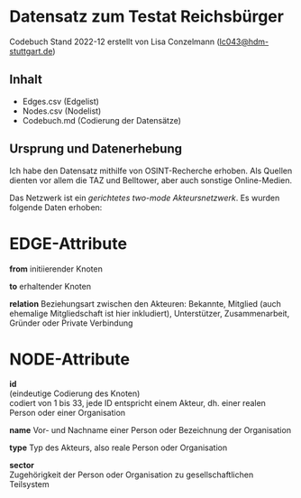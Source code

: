 # Datensatz zum Testat Reichsbürger #
Codebuch Stand 2022-12
erstellt von Lisa Conzelmann (lc043@hdm-stuttgart.de)

## Inhalt
- Edges.csv (Edgelist)
- Nodes.csv (Nodelist)
- Codebuch.md (Codierung der Datensätze)

## Ursprung und Datenerhebung
Ich habe den Datensatz mithilfe von OSINT-Recherche erhoben. Als Quellen dienten vor allem die TAZ und Belltower, aber auch sonstige Online-Medien.

Das Netzwerk ist ein *gerichtetes two-mode Akteursnetzwerk*. Es wurden folgende Daten erhoben:

# EDGE-Attribute

**from**
initiierender Knoten

**to**
erhaltender Knoten

**relation**
Beziehungsart zwischen den Akteuren: Bekannte, Mitglied (auch ehemalige Mitgliedschaft ist hier inkludiert), Unterstützer, Zusammenarbeit, Gründer oder Private Verbindung

# NODE-Attribute  
  
**id**  
(eindeutige Codierung des Knoten)   
codiert von 1 bis 33, jede ID entspricht einem Akteur, dh. einer realen Person oder einer Organisation

**name**
Vor- und Nachname einer Person oder Bezeichnung der Organisation

**type**
Typ des Akteurs, also reale Person oder Organisation

**sector**    
Zugehörigkeit der Person oder Organisation zu gesellschaftlichen Teilsystem

